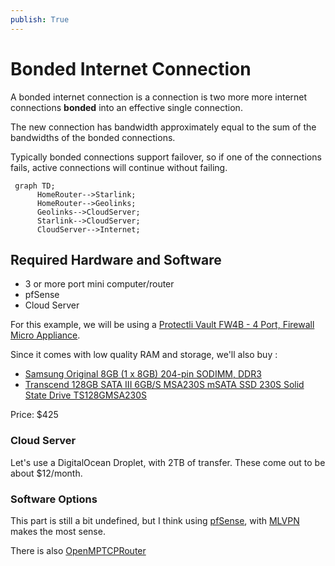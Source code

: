 ```yaml
---
publish: True
---
```


# Bonded Internet Connection

A bonded internet connection is a connection is two more more internet connections **bonded** into an effective single connection. 

The new connection has bandwidth approximately equal to the sum of the bandwidths of the bonded connections.

Typically bonded connections support failover, so if one of the connections fails, active connections will continue without failing.

```mermaid
 graph TD;
      HomeRouter-->Starlink;
      HomeRouter-->Geolinks;
      Geolinks-->CloudServer;
      Starlink-->CloudServer;
	  CloudServer-->Internet;
```


## Required Hardware and Software
- 3 or more port mini computer/router
- pfSense
- Cloud Server

For this example, we will be using a [Protectli Vault FW4B - 4 Port, Firewall Micro Appliance](https://www.amazon.com/dp/B07G7H4M73?tag=murraynet-20&linkCode=osi&th=1).

Since it comes with low quality RAM and storage, we'll also buy :

 - [Samsung Original 8GB (1 x 8GB) 204-pin SODIMM, DDR3](https://www.amazon.com/gp/product/B0173ZBC2E/ref=ox_sc_act_title_1?smid=A91YWXUX63ZCY&psc=1)
 - [Transcend 128GB SATA III 6GB/S MSA230S mSATA SSD 230S Solid State Drive TS128GMSA230S](https://www.amazon.com/gp/product/B07GMD5R7M/ref=ox_sc_act_title_3?smid=ATVPDKIKX0DER&th=1)

Price: $425

### Cloud Server
Let's use a DigitalOcean Droplet, with 2TB of transfer. These come out to be about $12/month.

### Software Options

This part is still a bit undefined, but I think using [pfSense](https://www.pfsense.org), with [MLVPN](https://zehome.github.io/MLVPN/) makes the most sense.

There is also [OpenMPTCPRouter](https://www.openmptcprouter.com)
